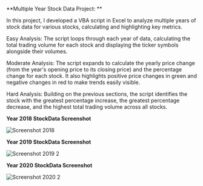 **Multiple Year Stock Data Project: **

In this project, I developed a VBA script in Excel to analyze multiple years of stock data for various stocks, calculating and highlighting key metrics.

Easy Analysis: The script loops through each year of data, calculating the total trading volume for each stock and displaying the ticker symbols alongside their volumes.

Moderate Analysis: The script expands to calculate the yearly price change (from the year's opening price to its closing price) and the percentage change for each stock. It also highlights positive price changes in green and negative changes in red to make trends easily visible.

Hard Analysis: Building on the previous sections, the script identifies the stock with the greatest percentage increase, the greatest percentage decrease, and the highest total trading volume across all stocks.

**Year 2018 StockData Screenshot**

![Screenshot  2018](https://user-images.githubusercontent.com/119129801/210701941-2b4bfc7a-f623-4dd0-ab1a-324944ff68f1.png)

**Year 2019 StockData Screenshot**

![Screenshot 2019 2](https://user-images.githubusercontent.com/119129801/210701726-5b7d478a-0c3c-405a-902d-af4f0cbc3904.png)

**Year 2020 StockData Screenshot**

![Screenshot 2020 2](https://user-images.githubusercontent.com/119129801/210701769-415b1b5c-9e48-4e02-bbce-558e2eddfbfc.png)





